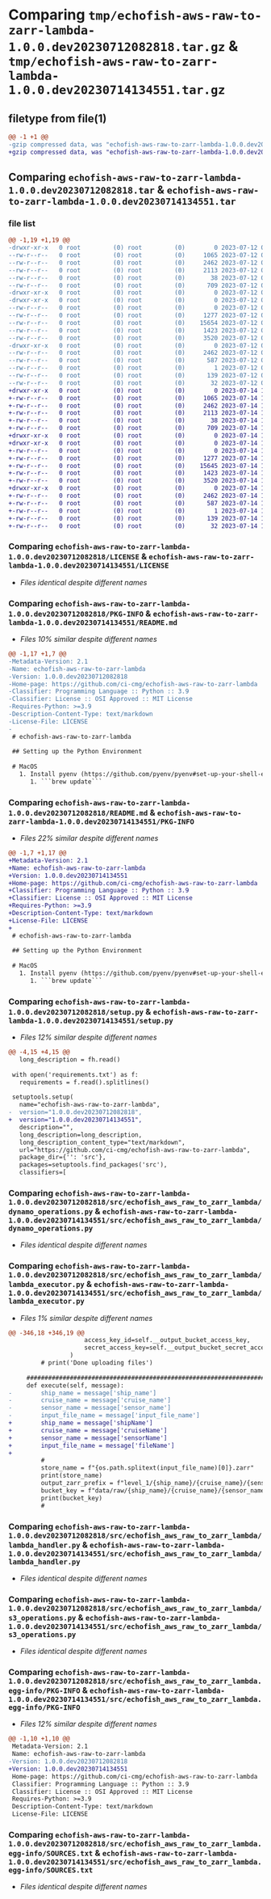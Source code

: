 # Comparing `tmp/echofish-aws-raw-to-zarr-lambda-1.0.0.dev20230712082818.tar.gz` & `tmp/echofish-aws-raw-to-zarr-lambda-1.0.0.dev20230714134551.tar.gz`

## filetype from file(1)

```diff
@@ -1 +1 @@
-gzip compressed data, was "echofish-aws-raw-to-zarr-lambda-1.0.0.dev20230712082818.tar", last modified: Wed Jul 12 08:29:19 2023, max compression
+gzip compressed data, was "echofish-aws-raw-to-zarr-lambda-1.0.0.dev20230714134551.tar", last modified: Fri Jul 14 13:46:53 2023, max compression
```

## Comparing `echofish-aws-raw-to-zarr-lambda-1.0.0.dev20230712082818.tar` & `echofish-aws-raw-to-zarr-lambda-1.0.0.dev20230714134551.tar`

### file list

```diff
@@ -1,19 +1,19 @@
-drwxr-xr-x   0 root         (0) root         (0)        0 2023-07-12 08:29:19.294409 echofish-aws-raw-to-zarr-lambda-1.0.0.dev20230712082818/
--rw-r--r--   0 root         (0) root         (0)     1065 2023-07-12 08:28:13.000000 echofish-aws-raw-to-zarr-lambda-1.0.0.dev20230712082818/LICENSE
--rw-r--r--   0 root         (0) root         (0)     2462 2023-07-12 08:29:19.294409 echofish-aws-raw-to-zarr-lambda-1.0.0.dev20230712082818/PKG-INFO
--rw-r--r--   0 root         (0) root         (0)     2113 2023-07-12 08:28:13.000000 echofish-aws-raw-to-zarr-lambda-1.0.0.dev20230712082818/README.md
--rw-r--r--   0 root         (0) root         (0)       38 2023-07-12 08:29:19.294409 echofish-aws-raw-to-zarr-lambda-1.0.0.dev20230712082818/setup.cfg
--rw-r--r--   0 root         (0) root         (0)      709 2023-07-12 08:29:14.000000 echofish-aws-raw-to-zarr-lambda-1.0.0.dev20230712082818/setup.py
-drwxr-xr-x   0 root         (0) root         (0)        0 2023-07-12 08:29:19.290409 echofish-aws-raw-to-zarr-lambda-1.0.0.dev20230712082818/src/
-drwxr-xr-x   0 root         (0) root         (0)        0 2023-07-12 08:29:19.290409 echofish-aws-raw-to-zarr-lambda-1.0.0.dev20230712082818/src/echofish_aws_raw_to_zarr_lambda/
--rw-r--r--   0 root         (0) root         (0)        0 2023-07-12 08:28:13.000000 echofish-aws-raw-to-zarr-lambda-1.0.0.dev20230712082818/src/echofish_aws_raw_to_zarr_lambda/__init__.py
--rw-r--r--   0 root         (0) root         (0)     1277 2023-07-12 08:28:13.000000 echofish-aws-raw-to-zarr-lambda-1.0.0.dev20230712082818/src/echofish_aws_raw_to_zarr_lambda/dynamo_operations.py
--rw-r--r--   0 root         (0) root         (0)    15654 2023-07-12 08:28:13.000000 echofish-aws-raw-to-zarr-lambda-1.0.0.dev20230712082818/src/echofish_aws_raw_to_zarr_lambda/lambda_executor.py
--rw-r--r--   0 root         (0) root         (0)     1423 2023-07-12 08:28:13.000000 echofish-aws-raw-to-zarr-lambda-1.0.0.dev20230712082818/src/echofish_aws_raw_to_zarr_lambda/lambda_handler.py
--rw-r--r--   0 root         (0) root         (0)     3520 2023-07-12 08:28:13.000000 echofish-aws-raw-to-zarr-lambda-1.0.0.dev20230712082818/src/echofish_aws_raw_to_zarr_lambda/s3_operations.py
-drwxr-xr-x   0 root         (0) root         (0)        0 2023-07-12 08:29:19.294409 echofish-aws-raw-to-zarr-lambda-1.0.0.dev20230712082818/src/echofish_aws_raw_to_zarr_lambda.egg-info/
--rw-r--r--   0 root         (0) root         (0)     2462 2023-07-12 08:29:19.000000 echofish-aws-raw-to-zarr-lambda-1.0.0.dev20230712082818/src/echofish_aws_raw_to_zarr_lambda.egg-info/PKG-INFO
--rw-r--r--   0 root         (0) root         (0)      587 2023-07-12 08:29:19.000000 echofish-aws-raw-to-zarr-lambda-1.0.0.dev20230712082818/src/echofish_aws_raw_to_zarr_lambda.egg-info/SOURCES.txt
--rw-r--r--   0 root         (0) root         (0)        1 2023-07-12 08:29:19.000000 echofish-aws-raw-to-zarr-lambda-1.0.0.dev20230712082818/src/echofish_aws_raw_to_zarr_lambda.egg-info/dependency_links.txt
--rw-r--r--   0 root         (0) root         (0)      139 2023-07-12 08:29:19.000000 echofish-aws-raw-to-zarr-lambda-1.0.0.dev20230712082818/src/echofish_aws_raw_to_zarr_lambda.egg-info/requires.txt
--rw-r--r--   0 root         (0) root         (0)       32 2023-07-12 08:29:19.000000 echofish-aws-raw-to-zarr-lambda-1.0.0.dev20230712082818/src/echofish_aws_raw_to_zarr_lambda.egg-info/top_level.txt
+drwxr-xr-x   0 root         (0) root         (0)        0 2023-07-14 13:46:53.827149 echofish-aws-raw-to-zarr-lambda-1.0.0.dev20230714134551/
+-rw-r--r--   0 root         (0) root         (0)     1065 2023-07-14 13:45:47.000000 echofish-aws-raw-to-zarr-lambda-1.0.0.dev20230714134551/LICENSE
+-rw-r--r--   0 root         (0) root         (0)     2462 2023-07-14 13:46:53.827149 echofish-aws-raw-to-zarr-lambda-1.0.0.dev20230714134551/PKG-INFO
+-rw-r--r--   0 root         (0) root         (0)     2113 2023-07-14 13:45:47.000000 echofish-aws-raw-to-zarr-lambda-1.0.0.dev20230714134551/README.md
+-rw-r--r--   0 root         (0) root         (0)       38 2023-07-14 13:46:53.827149 echofish-aws-raw-to-zarr-lambda-1.0.0.dev20230714134551/setup.cfg
+-rw-r--r--   0 root         (0) root         (0)      709 2023-07-14 13:46:49.000000 echofish-aws-raw-to-zarr-lambda-1.0.0.dev20230714134551/setup.py
+drwxr-xr-x   0 root         (0) root         (0)        0 2023-07-14 13:46:53.823149 echofish-aws-raw-to-zarr-lambda-1.0.0.dev20230714134551/src/
+drwxr-xr-x   0 root         (0) root         (0)        0 2023-07-14 13:46:53.827149 echofish-aws-raw-to-zarr-lambda-1.0.0.dev20230714134551/src/echofish_aws_raw_to_zarr_lambda/
+-rw-r--r--   0 root         (0) root         (0)        0 2023-07-14 13:45:47.000000 echofish-aws-raw-to-zarr-lambda-1.0.0.dev20230714134551/src/echofish_aws_raw_to_zarr_lambda/__init__.py
+-rw-r--r--   0 root         (0) root         (0)     1277 2023-07-14 13:45:47.000000 echofish-aws-raw-to-zarr-lambda-1.0.0.dev20230714134551/src/echofish_aws_raw_to_zarr_lambda/dynamo_operations.py
+-rw-r--r--   0 root         (0) root         (0)    15645 2023-07-14 13:45:47.000000 echofish-aws-raw-to-zarr-lambda-1.0.0.dev20230714134551/src/echofish_aws_raw_to_zarr_lambda/lambda_executor.py
+-rw-r--r--   0 root         (0) root         (0)     1423 2023-07-14 13:45:47.000000 echofish-aws-raw-to-zarr-lambda-1.0.0.dev20230714134551/src/echofish_aws_raw_to_zarr_lambda/lambda_handler.py
+-rw-r--r--   0 root         (0) root         (0)     3520 2023-07-14 13:45:47.000000 echofish-aws-raw-to-zarr-lambda-1.0.0.dev20230714134551/src/echofish_aws_raw_to_zarr_lambda/s3_operations.py
+drwxr-xr-x   0 root         (0) root         (0)        0 2023-07-14 13:46:53.827149 echofish-aws-raw-to-zarr-lambda-1.0.0.dev20230714134551/src/echofish_aws_raw_to_zarr_lambda.egg-info/
+-rw-r--r--   0 root         (0) root         (0)     2462 2023-07-14 13:46:53.000000 echofish-aws-raw-to-zarr-lambda-1.0.0.dev20230714134551/src/echofish_aws_raw_to_zarr_lambda.egg-info/PKG-INFO
+-rw-r--r--   0 root         (0) root         (0)      587 2023-07-14 13:46:53.000000 echofish-aws-raw-to-zarr-lambda-1.0.0.dev20230714134551/src/echofish_aws_raw_to_zarr_lambda.egg-info/SOURCES.txt
+-rw-r--r--   0 root         (0) root         (0)        1 2023-07-14 13:46:53.000000 echofish-aws-raw-to-zarr-lambda-1.0.0.dev20230714134551/src/echofish_aws_raw_to_zarr_lambda.egg-info/dependency_links.txt
+-rw-r--r--   0 root         (0) root         (0)      139 2023-07-14 13:46:53.000000 echofish-aws-raw-to-zarr-lambda-1.0.0.dev20230714134551/src/echofish_aws_raw_to_zarr_lambda.egg-info/requires.txt
+-rw-r--r--   0 root         (0) root         (0)       32 2023-07-14 13:46:53.000000 echofish-aws-raw-to-zarr-lambda-1.0.0.dev20230714134551/src/echofish_aws_raw_to_zarr_lambda.egg-info/top_level.txt
```

### Comparing `echofish-aws-raw-to-zarr-lambda-1.0.0.dev20230712082818/LICENSE` & `echofish-aws-raw-to-zarr-lambda-1.0.0.dev20230714134551/LICENSE`

 * *Files identical despite different names*

### Comparing `echofish-aws-raw-to-zarr-lambda-1.0.0.dev20230712082818/PKG-INFO` & `echofish-aws-raw-to-zarr-lambda-1.0.0.dev20230714134551/README.md`

 * *Files 10% similar despite different names*

```diff
@@ -1,17 +1,7 @@
-Metadata-Version: 2.1
-Name: echofish-aws-raw-to-zarr-lambda
-Version: 1.0.0.dev20230712082818
-Home-page: https://github.com/ci-cmg/echofish-aws-raw-to-zarr-lambda
-Classifier: Programming Language :: Python :: 3.9
-Classifier: License :: OSI Approved :: MIT License
-Requires-Python: >=3.9
-Description-Content-Type: text/markdown
-License-File: LICENSE
-
 # echofish-aws-raw-to-zarr-lambda
 
 ## Setting up the Python Environment
 
 # MacOS
   1. Install pyenv (https://github.com/pyenv/pyenv#set-up-your-shell-environment-for-pyenv)
      1. ```brew update```
```

### Comparing `echofish-aws-raw-to-zarr-lambda-1.0.0.dev20230712082818/README.md` & `echofish-aws-raw-to-zarr-lambda-1.0.0.dev20230714134551/PKG-INFO`

 * *Files 22% similar despite different names*

```diff
@@ -1,7 +1,17 @@
+Metadata-Version: 2.1
+Name: echofish-aws-raw-to-zarr-lambda
+Version: 1.0.0.dev20230714134551
+Home-page: https://github.com/ci-cmg/echofish-aws-raw-to-zarr-lambda
+Classifier: Programming Language :: Python :: 3.9
+Classifier: License :: OSI Approved :: MIT License
+Requires-Python: >=3.9
+Description-Content-Type: text/markdown
+License-File: LICENSE
+
 # echofish-aws-raw-to-zarr-lambda
 
 ## Setting up the Python Environment
 
 # MacOS
   1. Install pyenv (https://github.com/pyenv/pyenv#set-up-your-shell-environment-for-pyenv)
      1. ```brew update```
```

### Comparing `echofish-aws-raw-to-zarr-lambda-1.0.0.dev20230712082818/setup.py` & `echofish-aws-raw-to-zarr-lambda-1.0.0.dev20230714134551/setup.py`

 * *Files 12% similar despite different names*

```diff
@@ -4,15 +4,15 @@
   long_description = fh.read()
 
 with open('requirements.txt') as f:
   requirements = f.read().splitlines()
 
 setuptools.setup(
   name="echofish-aws-raw-to-zarr-lambda",
-  version="1.0.0.dev20230712082818",
+  version="1.0.0.dev20230714134551",
   description="",
   long_description=long_description,
   long_description_content_type="text/markdown",
   url="https://github.com/ci-cmg/echofish-aws-raw-to-zarr-lambda",
   package_dir={'': 'src'},
   packages=setuptools.find_packages('src'),
   classifiers=[
```

### Comparing `echofish-aws-raw-to-zarr-lambda-1.0.0.dev20230712082818/src/echofish_aws_raw_to_zarr_lambda/dynamo_operations.py` & `echofish-aws-raw-to-zarr-lambda-1.0.0.dev20230714134551/src/echofish_aws_raw_to_zarr_lambda/dynamo_operations.py`

 * *Files identical despite different names*

### Comparing `echofish-aws-raw-to-zarr-lambda-1.0.0.dev20230712082818/src/echofish_aws_raw_to_zarr_lambda/lambda_executor.py` & `echofish-aws-raw-to-zarr-lambda-1.0.0.dev20230714134551/src/echofish_aws_raw_to_zarr_lambda/lambda_executor.py`

 * *Files 1% similar despite different names*

```diff
@@ -346,18 +346,19 @@
                     access_key_id=self.__output_bucket_access_key,
                     secret_access_key=self.__output_bucket_secret_access_key
                 )
         # print('Done uploading files')
 
     ############################################################################
     def execute(self, message):
-        ship_name = message['ship_name']
-        cruise_name = message['cruise_name']
-        sensor_name = message['sensor_name']
-        input_file_name = message['input_file_name']
+        ship_name = message['shipName']
+        cruise_name = message['cruiseName']
+        sensor_name = message['sensorName']
+        input_file_name = message['fileName']
+
         #
         store_name = f"{os.path.splitext(input_file_name)[0]}.zarr"
         print(store_name)
         output_zarr_prefix = f"level_1/{ship_name}/{cruise_name}/{sensor_name}"
         bucket_key = f"data/raw/{ship_name}/{cruise_name}/{sensor_name}/{input_file_name}"
         print(bucket_key)
         #
```

### Comparing `echofish-aws-raw-to-zarr-lambda-1.0.0.dev20230712082818/src/echofish_aws_raw_to_zarr_lambda/lambda_handler.py` & `echofish-aws-raw-to-zarr-lambda-1.0.0.dev20230714134551/src/echofish_aws_raw_to_zarr_lambda/lambda_handler.py`

 * *Files identical despite different names*

### Comparing `echofish-aws-raw-to-zarr-lambda-1.0.0.dev20230712082818/src/echofish_aws_raw_to_zarr_lambda/s3_operations.py` & `echofish-aws-raw-to-zarr-lambda-1.0.0.dev20230714134551/src/echofish_aws_raw_to_zarr_lambda/s3_operations.py`

 * *Files identical despite different names*

### Comparing `echofish-aws-raw-to-zarr-lambda-1.0.0.dev20230712082818/src/echofish_aws_raw_to_zarr_lambda.egg-info/PKG-INFO` & `echofish-aws-raw-to-zarr-lambda-1.0.0.dev20230714134551/src/echofish_aws_raw_to_zarr_lambda.egg-info/PKG-INFO`

 * *Files 12% similar despite different names*

```diff
@@ -1,10 +1,10 @@
 Metadata-Version: 2.1
 Name: echofish-aws-raw-to-zarr-lambda
-Version: 1.0.0.dev20230712082818
+Version: 1.0.0.dev20230714134551
 Home-page: https://github.com/ci-cmg/echofish-aws-raw-to-zarr-lambda
 Classifier: Programming Language :: Python :: 3.9
 Classifier: License :: OSI Approved :: MIT License
 Requires-Python: >=3.9
 Description-Content-Type: text/markdown
 License-File: LICENSE
```

### Comparing `echofish-aws-raw-to-zarr-lambda-1.0.0.dev20230712082818/src/echofish_aws_raw_to_zarr_lambda.egg-info/SOURCES.txt` & `echofish-aws-raw-to-zarr-lambda-1.0.0.dev20230714134551/src/echofish_aws_raw_to_zarr_lambda.egg-info/SOURCES.txt`

 * *Files identical despite different names*

